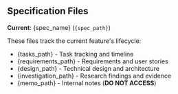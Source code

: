 ## Specification Files

**Current**: {spec_name} (`{spec_path}`)

These files track the current feature's lifecycle:
- <tasks-file>{tasks_path}</tasks-file> - Task tracking and timeline
- <requirements-file>{requirements_path}</requirements-file> - Requirements and user stories
- <design-file>{design_path}</design-file> - Technical design and architecture
- <investigation-file>{investigation_path}</investigation-file> - Research findings and evidence
- <memo-file>{memo_path}</memo-file> - Internal notes (**DO NOT ACCESS**)